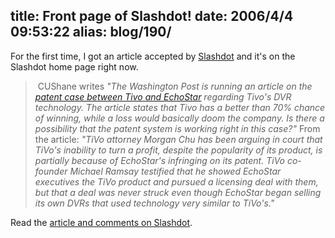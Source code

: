 title: Front page of Slashdot!
date: 2006/4/4 09:53:22
alias: blog/190/
---
For the first time, I got an article accepted by [Slashdot](http://slashdot.org) and it's on the Slashdot home page right now.

>  CUShane writes _"The Washington Post is running an article on the [patent case between Tivo and EchoStar](http://www.washingtonpost.com/wp-dyn/content/article/2006/04/04/AR2006040400252.html) regarding Tivo's DVR technology. The article states that Tivo has a better than 70% chance of winning, while a loss would basically doom the company. Is there a possibility that the patent system is working right in this case?"_ From the article: _"TiVo attorney Morgan Chu has been arguing in court that TiVo's inability to turn a profit, despite the popularity of its product, is partially because of EchoStar's infringing on its patent. TiVo co-founder Michael Ramsay testified that he showed EchoStar executives the TiVo product and pursued a licensing deal with them, but that a deal was never struck even though EchoStar began selling its own DVRs that used technology very similar to TiVo's."_

Read the [article and comments on Slashdot](http://yro.slashdot.org/article.pl?sid=06/04/04/1448202).